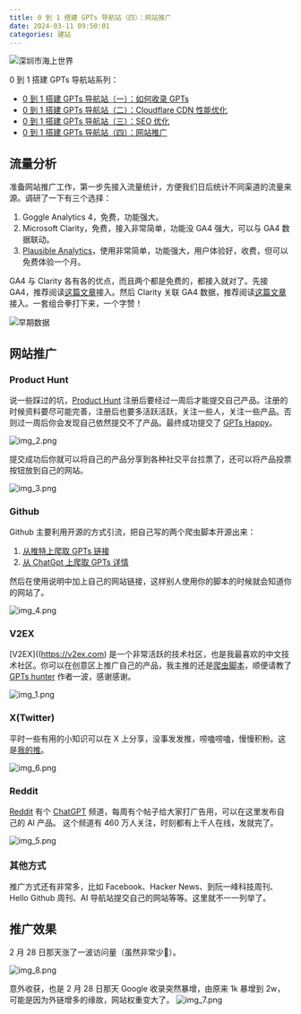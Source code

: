 ```yaml
---
title: 0 到 1 搭建 GPTs 导航站（四）：网站推广
date: 2024-03-11 09:50:01
categories: 建站
---
```


![深圳市海上世界](/images/build-gpts-website-04-marketing/cover.jpg)

0 到 1 搭建 GPTs 导航站系列：
- [0 到 1 搭建 GPTs 导航站（一）：如何收录 GPTs](https://luobogor.gitee.io/2024/03/06/build-gpts-website-01-gpts-scraping/)
- [0 到 1 搭建 GPTs 导航站（二）：Cloudflare CDN 性能优化](https://luobogor.gitee.io/2024/03/07/build-gpts-website-02-cloudfare-cdn/)
- [0 到 1 搭建 GPTs 导航站（三）：SEO 优化](https://luobogor.gitee.io/2024/03/08/build-gpts-website-03-seo-optimization/)
- [0 到 1 搭建 GPTs 导航站（四）：网站推广](https://luobogor.gitee.io/2024/03/11/build-gpts-website-04-marketing/)

## 流量分析
准备网站推广工作，第一步先接入流量统计，方便我们日后统计不同渠道的流量来源。调研了一下有三个选择：

1. Goggle Analytics 4，免费，功能强大。
2. Microsoft Clarity，免费，接入非常简单，功能没 GA4 强大，可以与 GA4 数据联动。
3. [Plausible Analytics](https://plausible.io?utm_source=luobogor.github.io)，使用非常简单，功能强大，用户体验好，收费，但可以免费体验一个月。

GA4 与 Clarity 各有各的优点，而且两个都是免费的，都接入就对了。先接 GA4，推荐阅读[这篇文章](https://xn--5hq58jg23b.com/ga4%E5%AE%89%E8%A3%85%E5%92%8C%E5%9F%BA%E7%A1%80%E8%AE%BE%E7%BD%AE%E6%95%99%E7%A8%8B?utm_source=luobogor.github.io)接入。然后 Clarity 关联 GA4 数据，推荐阅读[这篇文章](https://xn--5hq58jg23b.com/%E5%BE%AE%E8%BD%AFclarity%E6%95%99%E7%A8%8B?utm_source=luobogor.github.io)接入。一套组合拳打下来，一个字赞！

![早期数据](/images/build-gpts-website-04-marketing/img.png)

## 网站推广
### Product Hunt
说一些踩过的坑，[Product Hunt](https://www.producthunt.com) 注册后要经过一周后才能提交自己产品。注册的时候资料要尽可能完善，注册后也要多活跃活跃，关注一些人，关注一些产品。否则过一周后你会发现自己依然提交不了产品。最终成功提交了 [GPTs Happy](https://www.producthunt.com/posts/gpts-happy)。

![img_2.png](/images/build-gpts-website-04-marketing/img_2.png)

提交成功后你就可以将自己的产品分享到各种社交平台拉票了，还可以将产品投票按钮放到自己的网站。

![img_3.png](/images/build-gpts-website-04-marketing/img_3.png)

### Github
Github 主要利用开源的方式引流，把自己写的两个爬虫脚本开源出来：

1. [从推特上爬取 GPTs 链接](https://github.com/luobogor/twitter-gpts-crawler)
2. [从 ChatGpt 上爬取 GPTs 详情](https://github.com/luobogor/gpts-detail-crawler)

然后在使用说明中加上自己的网站链接，这样别人使用你的脚本的时候就会知道你的网站了。 

![img_4.png](/images/build-gpts-website-04-marketing/img_4.png)

### V2EX
[V2EX]((https://v2ex.com) 是一个非常活跃的技术社区，也是我最喜欢的中文技术社区。你可以在创意区上推广自己的产品，我主推的还是[爬虫脚本](https://v2ex.com/t/1019607#reply4)，顺便请教了 [GPTs hunter](https://www.gptshunter.com?utm_source=luobogor.github.io) 作者一波，感谢感谢。

![img_1.png](/images/build-gpts-website-04-marketing/img_1.png)

### X(Twitter)
平时一些有用的小知识可以在 X 上分享，没事发发推，唠嗑唠嗑，慢慢积粉。这是[我的推](https://twitter.com/luobogooooo)。

![img_6.png](/images/build-gpts-website-04-marketing/img_6.png)

### Reddit
[Reddit](https://www.reddit.com) 有个 [ChatGPT](https://www.reddit.com/user/hi_there_bitch/?rdt=56488) 频道，每周有个帖子给大家打广告用，可以在这里发布自己的 AI 产品。 这个频道有 460 万人关注，时刻都有上千人在线，发就完了。

![img_5.png](/images/build-gpts-website-04-marketing/img_5.png)

### 其他方式
推广方式还有非常多，比如 Facebook、Hacker News、到阮一峰科技周刊、Hello Github 周刊、AI 导航站提交自己的网站等等。这里就不一一列举了。

## 推广效果
2 月 28 日那天涨了一波访问量（虽然非常少🤣）。

![img_8.png](/images/build-gpts-website-04-marketing/img_8.png)

意外收获，也是 2 月 28 日那天 Google 收录突然暴增，由原来 1k 暴增到 2w，可能是因为外链增多的缘故，网站权重变大了。 
![img_7.png](/images/build-gpts-website-04-marketing/img_7.png)
